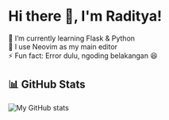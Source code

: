 # Hi there 👋, I'm Raditya!

🔭 I’m currently learning Flask & Python  
🌱 I use Neovim as my main editor  
⚡ Fun fact: Error dulu, ngoding belakangan 😆  

## 📊 GitHub Stats
![My GitHub stats](https://github-readme-stats.vercel.app/api?username=Raditya808&show_icons=true&theme=tokyonight)
